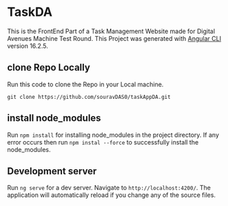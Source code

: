 # TaskDA

This is the FrontEnd Part of a Task Management Website made for Digital Avenues Machine Test Round.
This Project was generated with [Angular CLI](https://github.com/angular/angular-cli) version 16.2.5.

## clone Repo Locally

Run this code to clone the Repo in your Local machine.

```
git clone https://github.com/souravDAS0/taskAppDA.git
```

## install node_modules

Run `npm install` for installing node_modules in the project directory.
If any error occurs then run `npm instal --force` to successfully install the node_modules.

## Development server

Run `ng serve` for a dev server. Navigate to `http://localhost:4200/`. The application will automatically reload if you change any of the source files.
